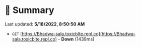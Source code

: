 # 📖 Summary
Last updated: **5/18/2022, 8:50:50 AM**

- `GET` [https://Bhadwa-sala.toxicblte.repl.co](https://Bhadwa-sala.toxicblte.repl.co) - **Down** (1439ms)
